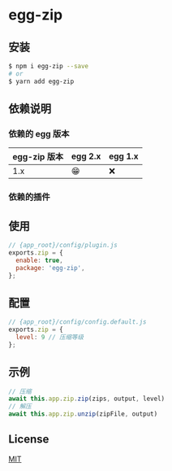 <!--
 * @Author: 姜彦汐
 * @Date: 2021-01-02 20:50:14
 * @LastEditors: 姜彦汐
 * @LastEditTime: 2021-01-02 21:11:29
 * @Description: 
 * @Contact: jiangyanxi@live.com
 * @FilePath: /egg-zip/README.md
-->
# egg-zip

## 安装

```bash
$ npm i egg-zip --save
# or
$ yarn add egg-zip
```

## 依赖说明

### 依赖的 egg 版本

egg-zip 版本 | egg 2.x | egg 1.x
--- | --- | ---
1.x | 😁 | ❌

### 依赖的插件

## 使用

```js
// {app_root}/config/plugin.js
exports.zip = {
  enable: true,
  package: 'egg-zip',
};
```

## 配置

```js
// {app_root}/config/config.default.js
exports.zip = {
  level: 9 // 压缩等级
};
```

## 示例

```js
// 压缩
await this.app.zip.zip(zips, output, level)
// 解压
await this.app.zip.unzip(zipFile, output)
```

## License

[MIT](LICENSE)
